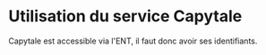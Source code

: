 # Utilisation du service Capytale

Capytale est accessible via l'ENT, il faut donc avoir ses identifiants.
